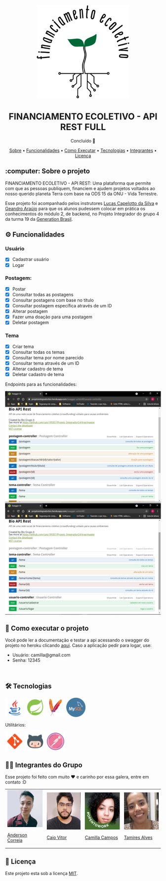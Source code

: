 <p align="center">
  <img src="Midias_Readme/Logo.png" alt="End-Points dos temas e dos Usuários" height="300px" width="300px">
</p>
<h1 align="center">FINANCIAMENTO ECOLETIVO - API REST FULL</h1>
<p align="center">Concluído 🚀</p>
<p align="center">
  <a href="#Sobre">Sobre</a> •
  <a href="#Funcionalidades">Funcionalidades</a> •
  <a href="#Executar">Como Executar</a> •
  <a href="#Tecnologias">Tecnologias</a> •
  <a href="#Integrantes">Integrantes</a> •
  <a href="#Licenca">Licença</a>
</p>

<h2 id="Sobre">:computer: Sobre o projeto</h2>
<p>
  FINANCIAMENTO ECOLETIVO - API REST: Uma plataforma que permite com que as pessoas publiquem, financiem e ajudem projetos voltados ao nosso querido planeta Terra com base na ODS 15 da ONU - Vida Terrestre.
</p>

<p>
  Esse projeto foi acompanhado pelos instrutores <a href="https://www.linkedin.com/in/lucas-capelotto-da-silva-43b26216a/">Lucas Capelotto da Silva</a> e <a href="https://www.linkedin.com/in/geandro-ara%C3%BAjo-1b19881b4/">Geandro Araújo</a> para que os alunos pudessem colocar em prática os conhecimentos do módulo 2, de backend, no Projeto Integrador do grupo 4 da turma 19 da <a href="https://brazil.generation.org/">Generation Brasil</a>. 
</p>

<h2 id="Funcionalidades">⚙️ Funcionalidades</h2>

<h3>Usuário</h3>

  - [x] Cadastrar usuário
  - [x] Logar

<h3>Postagem:</h3>

  - [x] Postar
  - [x] Consultar todas as postagens
  - [x] Consultar postagens com base no título
  - [x] Consultar postagem específica através de um ID
  - [x] Alterar postagem
  - [x] Fazer uma doação para uma postagem
  - [x] Deletar postagem

<h3>Tema</h3>

  - [x] Criar tema
  - [x] Consultar todas os temas
  - [x] Consultar tema por nome parecido
  - [x] Consultar tema através de um ID
  - [x] Alterar cadastro de tema
  - [x] Deletar cadastro de tema

<p>Endpoints para as funcionalidades: </p>

<img src="Midias_Readme/telas/end-point-postagem.png" alt="End-Points das postagens">

<img src="Midias_Readme/telas/end-point-tema-user.png" alt="End-Points dos temas e dos Usuários">

<h2 id="Executar">🚀 Como executar o projeto</h2>

<p>Você pode ler a documentação e testar a api acessando o swagger do projeto no heroku clicando <a href="https://projetointegradorbio.herokuapp.com/swagger-ui.html#/">aqui</a>. Caso a aplicação pedir para logar, use:</p>
<ul>
  <li>Usuário: camilla@gmail.com</li>
  <li>Senha: 12345</li>
</ul>
<br/>

<h2 id="Tecnologias">🛠 Tecnologias</h2>


<a href="https://www.java.com/pt-BR/"><img src="Midias_Readme/ferramentas/Java.png" alt="Java" title="Java" height="62px" width="62px"></a>
<a href="https://start.spring.io/"><img src="Midias_Readme/ferramentas/Spring Boot.png" alt="Spring" title="Spring" height="62px" width="62px"></a>
<a href="https://maven.apache.org/"><img src="Midias_Readme/ferramentas/Maven.png" alt="Maven" title="Maven" height="62px" width="62px"></a>
<a href="https://www.mysql.com/"><img src="Midias_Readme/ferramentas/MySQL.png" alt="MySQL" title="MySQL" height="62px" width="62px"></a>

<p>Utilitários:</p>
<a href="https://git-scm.com/"><img src="Midias_Readme/ferramentas/Git.png" alt="Git" title="Git" height="62px" width="62px"></a>
<a href="https://github.com/"><img src="Midias_Readme/ferramentas/GitHub.png" alt="GitHub" title="GitHub" height="62px" width="62px"></a>
<a href="https://www.postman.com/"><img src="Midias_Readme/ferramentas/Postman.png" alt="Postman" title="Postman" height="62px" width="62px"></a>

<h2 id="Integrantes">👨‍💻 Integrantes do Grupo</h2>
<p>Esse projeto foi feito com muito ❤️ e carinho por essa galera, entre em contato :D</p>
<table>
  <tr>
    <td>
      <a href="https://www.linkedin.com/in/anderson-correia/"><img src="Midias_Readme/integrantes/Anderson.png" width="120px;" height="120px;"></a>  
      <a href="https://www.linkedin.com/in/anderson-correia/"><p>Anderson Correia</p></a>
    </td>
    <td>
      <a href="https://www.linkedin.com/in/caiovitorfdev/"><img src="Midias_Readme/integrantes/Caio.jpg" width="120px;" height="120px;"></a>
      <a href="https://www.linkedin.com/in/caiovitorfdev/"><p>Caio Vitor</p></a>
    </td> 
    <td>
      <a href="https://www.linkedin.com/in/valisopmacamilla/"><img src="Midias_Readme/integrantes/Camilla.jpg" width="120px;" height="120px;"></a>
      <a href="https://www.linkedin.com/in/valisopmacamilla/"><p>Camilla Campos</p></a>
    </td>
    <td>
      <a href="https://www.linkedin.com/in/tamires-alves-dos-santos-8893591a9/"><img src="Midias_Readme/integrantes/Tamires.jpg" width="120px;" height="120px;"></a>
      <a href="https://www.linkedin.com/in/tamires-alves-dos-santos-8893591a9/"><p>Tamires Alves</p></a>
    </td>
  </tr>
</table>

<h2 id="Licenca">📝 Licença</h2>

<p>Este projeto esta sob a licença <a href="https://github.com/caio199307/Projeto_IntegradorG4/blob/99505619b567ba9cb970a3a5cf8fd8974d657599/LICENSE">MIT</a>.</p>
